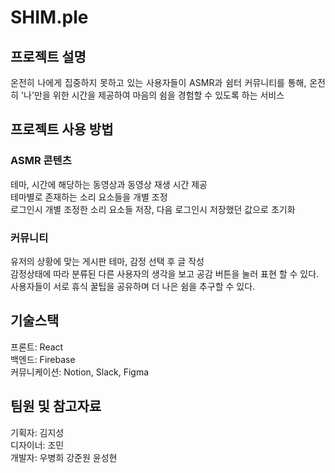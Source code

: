 # SHIM.ple

## 프로젝트 설명
<p align="justify">
온전히 나에게 집중하지 못하고 있는 사용자들이 ASMR과 쉼터 커뮤니티를 통해, 온전히 '나'만을 위한 시간을 제공하여 마음의 쉼을 경험할 수 있도록 하는 서비스</p>

## 프로젝트 사용 방법

### ASMR 콘텐츠
테마, 시간에 해당하는 동영상과 동영상 재생 시간 제공<br>
테마별로 존재하는 소리 요소들을 개별 조정<br>
로그인시 개별 조정한 소리 요소들 저장, 다음 로그인시 저장했던 값으로 초기화<br>

### 커뮤니티
유저의 상황에 맞는 게시판 테마, 감정 선택 후 글 작성<br>
감정상태에 따라 분류된 다른 사용자의 생각을 보고 공감 버튼을 눌러 표현 할 수 있다.<br>
사용자들이 서로 휴식 꿀팁을 공유하며 더 나은 쉼을 추구할 수 있다.<br>

## 기술스택
프론트: React<br>
백엔드: Firebase<br>
커뮤니케이션: Notion, Slack, Figma<br>

## 팀원 및 참고자료
기획자: 김지성<br>
디자이너: 조민<br>
개발자: 우병희 강준원 윤성현<br>
